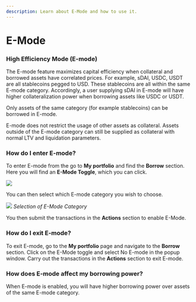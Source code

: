 ```yaml
---
description: Learn about E-Mode and how to use it.
---
```


# E-Mode

### High Efficiency Mode (E-mode)

The E-mode feature maximizes capital efficiency when collateral and borrowed assets have correlated prices. For example, sDAI, USDC, USDT are all stablecoins pegged to USD. These stablecoins are all within the same E-mode category. Accordingly, a user supplying sDAI in E-mode will have higher collateralization power when borrowing assets like USDC or USDT.

Only assets of the same category (for example stablecoins) can be borrowed in E-mode.

E-mode does not restrict the usage of other assets as collateral. Assets outside of the E-mode category can still be supplied as collateral with normal LTV and liquidation parameters.

### How do I enter E-mode?

To enter E-mode from the go to **My portfolio** and find the **Borrow** section. Here you will find an **E-Mode Toggle**, which you can click.

![](/assets/e-mode.png)

You can then select which E-mode category you wish to choose.

![](/assets/e-mode-eth.png)
*Selection of E-Mode Category*

You then submit the transactions in the **Actions** section to enable E-Mode.

### How do I exit E-mode?

To exit E-mode, go to the **My portfolio** page and navigate to the **Borrow** section. Click on the E-Mode toggle and select No E-mode in the popup window. Carry out the transactions in the **Actions** section to exit E-mode.

### How does E-mode affect my borrowing power?

When E-mode is enabled, you will have higher borrowing power over assets of the same E-mode category.
